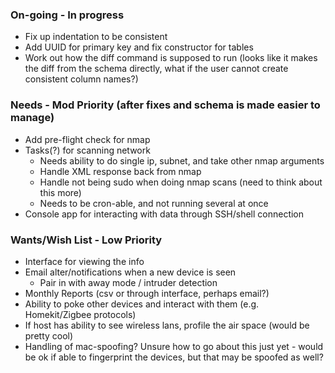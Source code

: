 ### On-going - In progress
  - Fix up indentation to be consistent
  - Add UUID for primary key and fix constructor for tables
  - Work out how the diff command is supposed to run (looks like it makes the diff from the schema directly, what if the user cannot create consistent column names?)

### Needs - Mod Priority (after fixes and schema is made easier to manage)
  - Add pre-flight check for nmap
  - Tasks(?) for scanning network
    - Needs ability to do single ip, subnet, and take other nmap arguments
    - Handle XML response back from nmap
    - Handle not being sudo when doing nmap scans (need to think about this more)
    - Needs to be cron-able, and not running several at once
  - Console app for interacting with data through SSH/shell connection

### Wants/Wish List - Low Priority
  - Interface for viewing the info
  - Email alter/notifications when a new device is seen
    - Pair in with away mode / intruder detection
  - Monthly Reports (csv or through interface, perhaps email?)
  - Ability to poke other devices and interact with them (e.g. Homekit/Zigbee protocols)
  - If host has ability to see wireless lans, profile the air space (would be pretty cool)
  - Handling of mac-spoofing? Unsure how to go about this just yet - would be ok if able to fingerprint the devices, but that may be spoofed as well?
